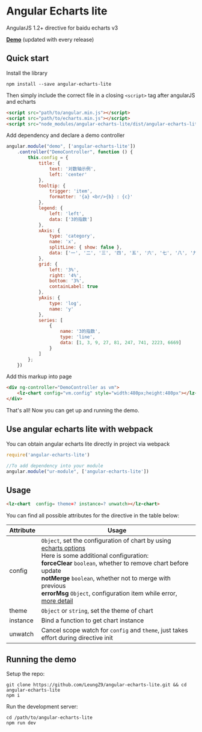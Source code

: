 # Angular Echarts lite

AngularJS 1.2+ directive for baidu echarts v3

**[Demo](https://leungz9.github.io/angular-echarts-lite/)** (updated with every release)

## Quick start

Install the library

```
npm install --save angular-echarts-lite
```

Then simply include the correct file in a closing `<script>` tag after angularJS and echarts

```html
<script src="path/to/angular.min.js"></script>
<script src="path/to/echarts.min.js"></script>
<script src="node_modules/angular-echarts-lite/dist/angular-echarts-lite.min.js"></script>
```

Add dependency and declare a demo controller

```js
angular.module("demo", ['angular-echarts-lite'])
    .controller("DemoController", function () {
        this.config = {
            title: {
                text: '对数轴示例',
                left: 'center'
            },
            tooltip: {
                trigger: 'item',
                formatter: '{a} <br/>{b} : {c}'
            },
            legend: {
                left: 'left',
                data: ['3的指数']
            },
            xAxis: {
                type: 'category',
                name: 'x',
                splitLine: { show: false },
                data: ['一', '二', '三', '四', '五', '六', '七', '八', '九']
            },
            grid: {
                left: '3%',
                right: '4%',
                bottom: '3%',
                containLabel: true
            },
            yAxis: {
                type: 'log',
                name: 'y'
            },
            series: [
                {
                    name: '3的指数',
                    type: 'line',
                    data: [1, 3, 9, 27, 81, 247, 741, 2223, 6669]
                }
            ]
        };
    })
```

Add this markup into page
```html
<div ng-controller="DemoController as vm">
    <lz-chart config="vm.config" style="width:480px;height:480px"></lz-chart>
</div>
```

That's all! Now you can get up and running the demo.

## Use angular echarts lite with webpack

You can obtain angular echarts lite directly in project via webpack

```js
require('angular-echarts-lite')

//To add dependency into your module
angular.module("ur-module", ['angular-echarts-lite'])
```

## Usage

```html
<lz-chart  config= theme=? instance=? unwatch></lz-chart>
```

You can find all possible attributes for the directive in the table below:

Attribute  | Usage
---        | ---
config     | `Object`, set the configuration of chart by using [echarts options](https://ecomfe.github.io/echarts-doc/public/en/option.html)<br>Here is some additional configuration:<br>**forceClear** `boolean`, whether to remove chart before update<br>**notMerge** `boolean`, whether not to merge with previous<br>**errorMsg** `Object`, configuration item while error, [more detail](https://ecomfe.github.io/echarts-doc/public/en/api.html#echartsInstance.showLoading)
theme      | `Object` or `string`,  set the theme of chart
instance   | Bind a function to get chart instance
unwatch    | Cancel scope watch for `config` and `theme`, just takes effort during directive init 

## Running the demo

Setup the repo:

```
git clone https://github.com/LeungZ9/angular-echarts-lite.git && cd angular-echarts-lite
npm i
```

Run the development server:

```
cd /path/to/angular-echarts-lite
npm run dev
```